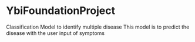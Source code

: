 # YbiFoundationProject
Classification Model to identify multiple disease
This model is to predict the disease with the user input of symptoms
